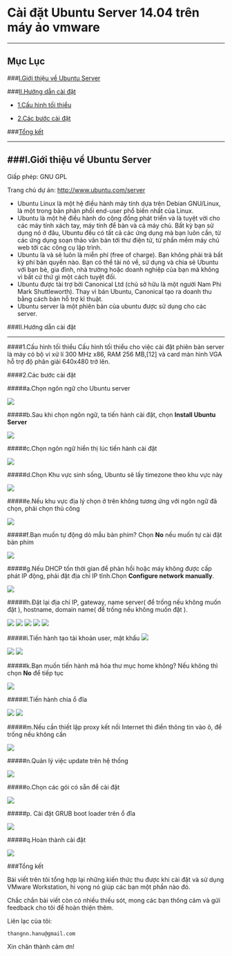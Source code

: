 # Cài đặt Ubuntu Server 14.04 trên máy ảo vmware
----
## Mục Lục

###[I.Giới thiệu về Ubuntu Server](#gioi-thieu)

###[II.Hướng dẫn cài đặt](#cai-dat)

* [1.Cấu hình tối thiểu](#cau-hinh)

* [2.Các bước cài đặt](#cai-dat2)

###[Tổng kết](#tong-ket)

----


###<a name="gioi-thieu"></a>I.Giới thiệu về Ubuntu Server
----
Giấp phép: GNU GPL

Trang chủ dự án: http://www.ubuntu.com/server
  <ul>
  <li>Ubuntu Linux là một hệ điều hành máy tính dựa trên Debian GNU/Linux, là một trong bản phân phối end-user phổ biến nhất của Linux.</li>
  <li>Ubuntu là một hệ điều hành do cộng đồng phát triển và là tuyệt vời cho các máy tính xách tay, máy tính để bàn và cả máy chủ. Bất kỳ bạn sử dụng nó ở đâu, Ubuntu đều có tất cả các ứng dụng mà bạn luôn cần, từ các ứng dụng soạn thảo văn bản tới thư điện tử, từ phần mềm máy chủ web tới các công cụ lập trình.</li>
  <li>Ubuntu là và sẽ luôn là miễn phí (free of charge). Bạn không phải trả bất kỳ phí bản quyền nào. Bạn có thể tải nó về, sử dụng và chia sẻ Ubuntu với bạn bè, gia đình, nhà trường hoặc doanh nghiệp của bạn mà không vì bất cứ thứ gì một cách tuyệt đối.</li>
  <li>Ubuntu được tài trợ bởi Canonical Ltd (chủ sở hữu là một người Nam Phi Mark Shuttleworth). Thay vì bán Ubuntu, Canonical tạo ra doanh thu bằng cách bán hỗ trợ kĩ thuật. </li>
  <li>Ubuntu server là một phiên bản của ubuntu được sử dụng cho các server.</li>
  </ul>
  
  
###<a name="cai-dat"></a>II.Hướng dẫn cài đặt

----
####<a name="cau-hinh"></a>1.Cấu hình tối thiểu
Cấu hình tối thiểu cho việc cài đặt phiên bản server là máy có bộ vi xử lí 300 MHz x86, RAM 256 MB,[12] và card màn hình VGA hỗ trợ độ phân giải 640x480 trở lên.

####<a name="cai-dat2"></a>2.Các bước cài đặt

#####a.Chọn ngôn ngữ cho Ubuntu server

<img src="https://cloud.githubusercontent.com/assets/16606859/14824519/87b7462c-0c00-11e6-817c-5ec5ce6501b3.png">

#####b.Sau khi chọn ngôn ngữ, ta tiến hành cài đặt, chọn **Install Ubuntu Server**

<img src="https://cloud.githubusercontent.com/assets/16606859/14824578/c2825594-0c00-11e6-8500-e606af1e0b84.png">

#####c.Chọn ngôn ngữ hiển thị lúc tiến hành cài đặt

<img src ="https://cloud.githubusercontent.com/assets/16606859/14824579/c38a9230-0c00-11e6-933d-b15369756fa5.png">

#####d.Chọn Khu vực sinh sống, Ubuntu sẽ lấy timezone theo khu vực này

<img src="https://cloud.githubusercontent.com/assets/16606859/14824581/c44b7892-0c00-11e6-8394-a09e8b284fac.png">

#####e.Nếu khu vực địa lý chọn ở trên không tương ứng với ngôn ngữ đã chọn, phải chọn thủ công

<img src="https://cloud.githubusercontent.com/assets/16606859/14824590/c8195386-0c00-11e6-8634-3ac98119bc25.png">

#####f.Bạn muốn tự động dò mẫu bàn phím? Chọn **No** nếu muốn tự cài đặt bàn phím

<img src ="https://cloud.githubusercontent.com/assets/16606859/14824591/c8396d60-0c00-11e6-800e-f9edda6b33b7.png">

#####g.Nếu DHCP tốn thời gian để phản hồi hoặc máy không được cấp phát IP động, phải đặt địa chỉ IP tĩnh.Chọn **Configure network manually**.

<img src="https://cloud.githubusercontent.com/assets/16606859/14824595/c8642aaa-0c00-11e6-989d-68137b75f8db.png">

#####h.Đặt lại địa chỉ IP, gateway, name server( để trống nếu không muốn đặt ), hostname, domain name( để trống nếu không muốn đặt ).

<img src="https://cloud.githubusercontent.com/assets/16606859/14824594/c86288a8-0c00-11e6-9961-2b6c88c1fd63.png">

<img src="https://cloud.githubusercontent.com/assets/16606859/14824596/c8645412-0c00-11e6-857e-aee9cf10ce3a.png">

<img src="https://cloud.githubusercontent.com/assets/16606859/14824593/c861f154-0c00-11e6-9eeb-08e43bf29d66.png">

<img src="https://cloud.githubusercontent.com/assets/16606859/14824597/c868d546-0c00-11e6-9569-7b216b388237.png">

<img src="https://cloud.githubusercontent.com/assets/16606859/14824598/c87cc286-0c00-11e6-9c2b-b1694ed3d906.png">

#####i.Tiến hành tạo tài khoản user, mật khẩu 
<img src="https://cloud.githubusercontent.com/assets/16606859/14824599/c89173ac-0c00-11e6-8ede-ec0c47f97180.png">

<img src="https://cloud.githubusercontent.com/assets/16606859/14824600/c892b47e-0c00-11e6-992b-6b403ff345ed.png">

<img src="https://cloud.githubusercontent.com/assets/16606859/14824603/c8960a34-0c00-11e6-8bab-6cd4dd519c9f.png">

#####k.Bạn muốn tiến hành mã hóa thư mục home không? Nếu không thì chọn **No** để tiếp tục

<img src="https://cloud.githubusercontent.com/assets/16606859/14824601/c89424ee-0c00-11e6-9403-290cea6d93db.png">

#####l.Tiến hành chia ổ đĩa 

<img src="https://cloud.githubusercontent.com/assets/16606859/14824617/c90e3bd0-0c00-11e6-9676-f3e36643fffb.png">

<img src="https://cloud.githubusercontent.com/assets/16606859/14824618/c92a4fd2-0c00-11e6-91d8-af1155c454b4.png">

#####m.Nếu cần thiết lập proxy kết nối Internet thì điền thông tin vào ô, để trống nếu không cần

<img src="https://cloud.githubusercontent.com/assets/16606859/14824619/c92deb56-0c00-11e6-9d06-4d086eea6d9b.png">

#####n.Quản lý việc update trên hệ thống

<img src="https://cloud.githubusercontent.com/assets/16606859/14824620/c92eda98-0c00-11e6-86ad-b7ab61f4442d.png">

#####o.Chọn các gói có sẵn để cài đặt

<img src="https://cloud.githubusercontent.com/assets/16606859/14824621/c93102b4-0c00-11e6-93e6-e1b831d4a4d3.png">

#####p. Cài đặt GRUB boot loader trên ổ đĩa

<img src="https://cloud.githubusercontent.com/assets/16606859/14824622/c934bc56-0c00-11e6-881f-4d50d8241622.png">

#####q.Hoàn thành cài đặt

<img src="https://cloud.githubusercontent.com/assets/16606859/14824624/c93e590a-0c00-11e6-8592-da20e6968379.png">

<a name ="tong-ket"></a>###Tổng kết

Bài viết trên tôi tổng hợp lại những kiến thức thu được khi cài đặt và sử dụng VMware Workstation, hi vọng nó giúp các bạn một phần nào đó.

Chắc chắn bài viết còn có nhiều thiếu sót, mong các bạn thông cảm và gửi feedback cho tôi để hoàn thiện thêm.

Liên lạc của tôi:

`thangnn.hanu@gmail.com`

Xin chân thành cảm ơn!

